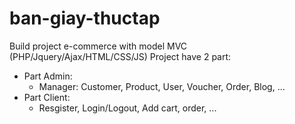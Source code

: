 # ban-giay-thuctap

Build project e-commerce with model MVC (PHP/Jquery/Ajax/HTML/CSS/JS)
Project have 2 part:
+ Part Admin:
  - Manager: Customer, Product, User, Voucher, Order, Blog, ...
+ Part Client:
  - Resgister, Login/Logout, Add cart, order, ...
  
 
